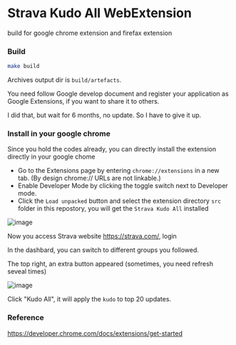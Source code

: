 # Strava Kudo All WebExtension

build for google chrome extension and firefax extension

### Build

```bash
make build
```

Archives output dir is `build/artefacts`.

You need follow Google develop document and register your application as Google Extensions, if you want to share it to others. 

I did that, but wait for 6 months, no update. So I have to give it up.

### Install in your google chrome

Since you hold the codes already, you can directly install the extension directly in your google chome

* Go to the Extensions page by entering `chrome://extensions` in a new tab. (By design chrome:// URLs are not linkable.)
* Enable Developer Mode by clicking the toggle switch next to Developer mode.
* Click the `Load unpacked` button and select the extension directory `src` folder in this repostory, you will get the `Strava Kudo All` installed
  
![image](https://github.com/ozbillwang/strava-kudo-all/assets/8954908/2bd26c62-faf1-402d-b1ad-a6d23905cf06)

Now you access Strava website https://strava.com/, login

In the dashbard, you can switch to different groups you followed. 

The top right, an extra button appeared (sometimes, you need refresh seveal times)

![image](https://github.com/ozbillwang/strava-kudo-all/assets/8954908/f6b06085-e744-45a7-b40e-10d9e26ebcf0)

Click "Kudo All", it will apply the `kudo` to top 20 updates.

### Reference

https://developer.chrome.com/docs/extensions/get-started
